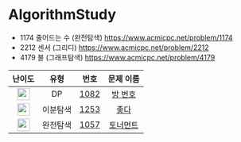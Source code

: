 # AlgorithmStudy

- 1174 줄어드는 수 (완전탐색) https://www.acmicpc.net/problem/1174
- 2212 센서 (그리디) https://www.acmicpc.net/problem/2212
- 4179 불 (그래프탐색) https://www.acmicpc.net/problem/4179

| 난이도 | 유형 | 번호 | 문제 이름 |
|:------:|:----:|:----:|:---------:|
| <img height="25px" width="25px" src="https://static.solved.ac/tier_small/13.svg"/> | DP | [1082](https://www.acmicpc.net/problem/1082) | [방 번호](https://www.acmicpc.net/problem/1082) |
| <img height="25px" width="25px" src="https://static.solved.ac/tier_small/12.svg"/> | 이분탐색 | [1253](https://www.acmicpc.net/problem/1253) | [좋다](https://www.acmicpc.net/problem/1253) |
| <img height="25px" width="25px" src="https://static.solved.ac/tier_small/8.svg"/> | 완전탐색 | [1057](https://www.acmicpc.net/problem/1057) | [토너먼트](https://www.acmicpc.net/problem/1057) |

